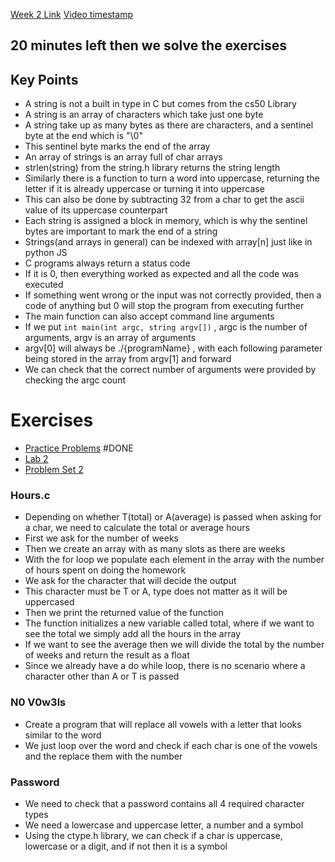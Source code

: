[Week 2 Link](https://cs50.harvard.edu/x/2023/weeks/2/)
[Video timestamp](https://youtu.be/ODTROxjb8Tw?t=8456)
## 20 minutes left then we solve the exercises

## Key Points
- A string is not a built in type in C but comes from the cs50 Library
- A string is an array of characters which take just one byte
- A string take up as many bytes as there are characters, and a sentinel byte at the end which is "\0"
- This sentinel byte marks the end of the array
- An array of strings is an array full of char arrays
- strlen(string) from the string.h library returns the string length
- Similarly there is a function to turn a word into uppercase, returning the letter if it is already uppercase or turning it into uppercase
- This can also be done by subtracting 32 from a char to get the ascii value of its uppercase counterpart
- Each string is assigned a block in memory, which is why the sentinel bytes are important to mark the end of a string
- Strings(and arrays in general) can be indexed with array[n] just like in python JS
- C programs always return a status code
- If it is 0, then everything worked as expected and all the code was executed
- If something went wrong or the input was not correctly provided, then a code of anything but 0 will stop the program from executing further
- The main function can also accept command line arguments
- If we put `int main(int argc, string argv[])` , argc is the number of arguments, argv is an array of arguments
- argv[0] will always be ./{programName} , with each following parameter being stored in the array from argv[1] and forward
- We can check that the correct number of arguments were provided by checking the argc count

# Exercises

- [Practice Problems](https://cs50.harvard.edu/x/2023/problems/2/) #DONE 
- [Lab 2](https://cs50.harvard.edu/x/2023/labs/2/)
- [Problem Set 2](https://cs50.harvard.edu/x/2023/psets/2/)


### Hours.c
- Depending on whether T(total) or A(average) is passed when asking for a char, we need to calculate the total or average hours
- First we ask for the number of weeks
- Then we create an array with as many slots as there are weeks
- With the for loop we populate each element in the array with the number of hours spent on doing the homework
- We ask for the character that will decide the output
- This character must be T or A, type does not matter as it will be uppercased
- Then we print the returned value of the function
- The function initializes a new variable called total, where if we want to see the total we simply add all the hours in the array
- If we want to see the average then we will divide the total by the number of weeks and return the result as a float
- Since we already have a do while loop, there is no scenario where a character other than A or T is passed
### N0 V0w3ls

- Create a program that will replace all vowels with a letter that looks similar to the word
- We just loop over the word and check if each char is one of the vowels and the replace them with the number

### Password
- We need to check that a password contains all 4 required character types
- We need a lowercase and uppercase letter, a number and a symbol
- Using the ctype.h library, we can check if a char is uppercase, lowercase or a digit, and if not then it is a symbol